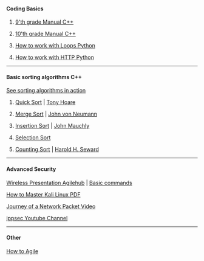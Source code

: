 
#### Coding Basics

  1. [9'th grade Manual C++](https://ipfs.io/ipfs/QmSWHqbvYN7uzD9NAn6kj1ygadU4a6guVDgPz5RMR4DiJ1)

  2. [10'th grade Manual C++](https://ipfs.io/ipfs/QmNv6QxeCTMZwpePewHEL197qg9uwdyha7EuJmT5dnm3aK)

  3. [How to work with Loops Python](https://ipfs.io/ipfs/QmbNB5wFSWRUacYKBx9oP2TLGWVrgYYoCDBtxnaxSPUfJ2)	

  4. [How to work with HTTP Python](https://ipfs.io/ipfs/QmaBdyu9hYBc6sfzYnKk3mtvnJfLDcWQFHkUPdYxb5wrnd)

<hr>

#### Basic sorting algorithms C++ 
[See sorting algorithms in action](https://www.youtube.com/watch?v=kPRA0W1kECg)

  1. [Quick Sort](https://ipfs.io/ipfs/QmbJcYsJDTanHhKiSfuyXLqNWQ25JNWfbUAZH43BR5RvLP) | [Tony Hoare](https://ipfs.io/ipfs/Qmf4gGVi2ip4nqWSUUeFp7uDEkcqj7Rt1jVmbgBfwq4GA4)

  2. [Merge Sort](https://ipfs.io/ipfs/QmXmNxacpbuhk4tB7oaKqE6FWeEdAySSuGXA5T1JCzUADs) | [John von Neumann](https://ipfs.io/ipfs/QmeGpC1oRsj5hryDTYZW4zqgWU1cuRttAihxqesVxAcLsf)

  3. [Insertion Sort](https://ipfs.io/ipfs/QmNywguPqfbCYgkPv5B2hqGaJAxjPGevfD59R6n8qSxmUg) | [John Mauchly](https://ipfs.io/ipfs/QmRg3ubJopfUfCbtwsD4bUDBcNJzVrYL9fMxFMC2WSD2gh)

  4. [Selection Sort](https://ipfs.io/ipfs/Qme6NPaFaWp58bYMgSJBrF18Lw8ASsxFk9o5StJ6FxAkoG) 

  5. [Counting Sort](https://ipfs.io/ipfs/QmcCSPV1pbPJqTCeDPRU8Xq7CSHpk6WQL9iheLs4dRssdi) | [Harold H. Seward](https://ipfs.io/ipfs/QmX4afYpc6CxFrfkmGpQgxW9PCR98nrEDQesrsbvyiBV3S)

<hr>

#### Advanced Security

[Wireless Presentation Agilehub](https://ipfs.io/ipfs/QmeL1oS8QMZjFJV7k6kTriBkniZyW6dUGYiHx2sZvLqWdJ) | [Basic commands](https://ipfs.io/ipfs/QmYMTgo9uDCUCiDHkoXqqPFhaJeRoizgNgwtm15nB3jgh4)

[How to Master Kali Linux PDF](https://ipfs.io/ipfs/QmbJkxLpqwu6vgaQ4gH7d1EmfiavFoqmRdfY58jP9JD2ve) 

[Journey of a Network Packet Video](https://www.youtube.com/watch?v=-g3I_ZNhePM)

[ippsec Youtube Channel](https://www.youtube.com/c/ippsec)

<hr> 

#### Other

[How to Agile](https://ipfs.io/ipfs/QmWZfdLH9Xob8zHzdHapvYML6Tq3UkrPH1wAHQK4er3mAc)

